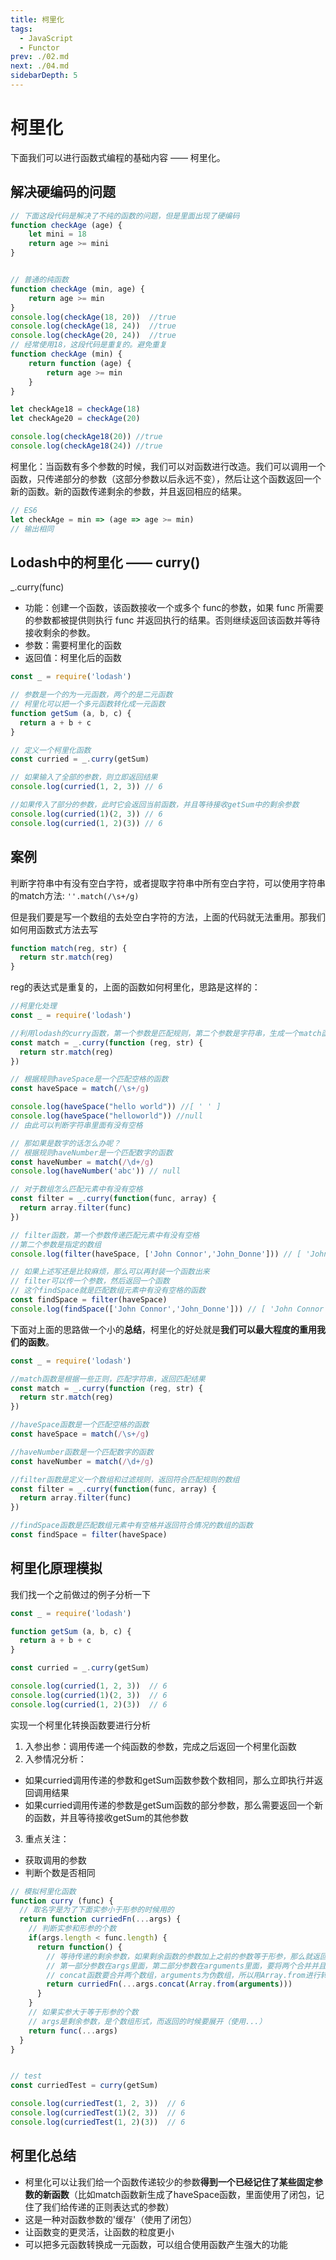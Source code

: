 ```yaml
---
title: 柯里化
tags:
  - JavaScript
  - Functor
prev: ./02.md
next: ./04.md
sidebarDepth: 5
---
```

# 柯里化
下面我们可以进行函数式编程的基础内容 —— 柯里化。

##  解决硬编码的问题

```js
// 下面这段代码是解决了不纯的函数的问题，但是里面出现了硬编码
function checkAge (age) {
    let mini = 18
    return age >= mini
}


// 普通的纯函数
function checkAge (min, age) {
    return age >= min
}
console.log(checkAge(18, 20))  //true
console.log(checkAge(18, 24))  //true
console.log(checkAge(20, 24))  //true
// 经常使用18，这段代码是重复的。避免重复
function checkAge (min) {
    return function (age) {
        return age >= min
    }
}

let checkAge18 = checkAge(18)
let checkAge20 = checkAge(20)

console.log(checkAge18(20)) //true
console.log(checkAge18(24)) //true
```

柯里化：当函数有多个参数的时候，我们可以对函数进行改造。我们可以调用一个函数，只传递部分的参数（这部分参数以后永远不变），然后让这个函数返回一个新的函数。新的函数传递剩余的参数，并且返回相应的结果。

```js
// ES6
let checkAge = min => (age => age >= min)
// 输出相同
```

## Lodash中的柯里化 —— curry()
_.curry(func)

- 功能：创建一个函数，该函数接收一个或多个 func的参数，如果 func 所需要的参数都被提供则执行 func 并返回执行的结果。否则继续返回该函数并等待接收剩余的参数。
- 参数：需要柯里化的函数
- 返回值：柯里化后的函数

```js
const _ = require('lodash')

// 参数是一个的为一元函数，两个的是二元函数
// 柯里化可以把一个多元函数转化成一元函数
function getSum (a, b, c) {
  return a + b + c
}

// 定义一个柯里化函数
const curried = _.curry(getSum)

// 如果输入了全部的参数，则立即返回结果
console.log(curried(1, 2, 3)) // 6

//如果传入了部分的参数，此时它会返回当前函数，并且等待接收getSum中的剩余参数
console.log(curried(1)(2, 3)) // 6
console.log(curried(1, 2)(3)) // 6
```

## 案例
判断字符串中有没有空白字符，或者提取字符串中所有空白字符，可以使用字符串的match方法:
`''.match(/\s+/g)`

但是我们要是写一个数组的去处空白字符的方法，上面的代码就无法重用。那我们如何用函数式方法去写

```js
function match(reg, str) {
  return str.match(reg)
}
```
reg的表达式是重复的，上面的函数如何柯里化，思路是这样的：
```js
//柯里化处理
const _ = require('lodash')

//利用lodash的curry函数，第一个参数是匹配规则，第二个参数是字符串，生成一个match函数
const match = _.curry(function (reg, str) {
  return str.match(reg)
})

// 根据规则haveSpace是一个匹配空格的函数
const haveSpace = match(/\s+/g)

console.log(haveSpace("hello world")) //[ ' ' ]
console.log(haveSpace("helloworld")) //null
// 由此可以判断字符串里面有没有空格

// 那如果是数字的话怎么办呢？
// 根据规则haveNumber是一个匹配数字的函数
const haveNumber = match(/\d+/g)
console.log(haveNumber('abc')) // null

// 对于数组怎么匹配元素中有没有空格
const filter = _.curry(function(func, array) {
  return array.filter(func)
})

// filter函数，第一个参数传递匹配元素中有没有空格
//第二个参数是指定的数组
console.log(filter(haveSpace, ['John Connor','John_Donne'])) // [ 'John Connor' ]

// 如果上述写还是比较麻烦，那么可以再封装一个函数出来
// filter可以传一个参数，然后返回一个函数
// 这个findSpace就是匹配数组元素中有没有空格的函数
const findSpace = filter(haveSpace)
console.log(findSpace(['John Connor','John_Donne'])) // [ 'John Connor' ]
```

下面对上面的思路做一个小的**总结**，柯里化的好处就是**我们可以最大程度的重用我们的函数**。
```js
const _ = require('lodash')

//match函数是根据一些正则，匹配字符串，返回匹配结果
const match = _.curry(function (reg, str) {
  return str.match(reg)
})

//haveSpace函数是一个匹配空格的函数
const haveSpace = match(/\s+/g)

//haveNumber函数是一个匹配数字的函数
const haveNumber = match(/\d+/g)

//filter函数是定义一个数组和过滤规则，返回符合匹配规则的数组
const filter = _.curry(function(func, array) {
  return array.filter(func)
})

//findSpace函数是匹配数组元素中有空格并返回符合情况的数组的函数
const findSpace = filter(haveSpace)
```

## 柯里化原理模拟
我们找一个之前做过的例子分析一下
```js
const _ = require('lodash')

function getSum (a, b, c) {
  return a + b + c
}

const curried = _.curry(getSum)

console.log(curried(1, 2, 3))  // 6
console.log(curried(1)(2, 3))  // 6
console.log(curried(1, 2)(3))  // 6
```
实现一个柯里化转换函数要进行分析
1. 入参出参：调用传递一个纯函数的参数，完成之后返回一个柯里化函数
2. 入参情况分析：
- 如果curried调用传递的参数和getSum函数参数个数相同，那么立即执行并返回调用结果
- 如果curried调用传递的参数是getSum函数的部分参数，那么需要返回一个新的函数，并且等待接收getSum的其他参数
3. 重点关注：
- 获取调用的参数
- 判断个数是否相同

```js
// 模拟柯里化函数
function curry (func) {
  // 取名字是为了下面实参小于形参的时候用的
  return function curriedFn(...args) {
    // 判断实参和形参的个数
    if(args.length < func.length) {
      return function() {
        // 等待传递的剩余参数，如果剩余函数的参数加上之前的参数等于形参，那么就返回func
        // 第一部分参数在args里面，第二部分参数在arguments里面，要将两个合并并且展开传递（使用...）
        // concat函数要合并两个数组，arguments为伪数组，所以用Array.from进行转换
        return curriedFn(...args.concat(Array.from(arguments)))
      }
    }
    // 如果实参大于等于形参的个数
    // args是剩余参数，是个数组形式，而返回的时候要展开（使用...）
    return func(...args)
  }
}


// test
const curriedTest = curry(getSum)

console.log(curriedTest(1, 2, 3))  // 6
console.log(curriedTest(1)(2, 3))  // 6
console.log(curriedTest(1, 2)(3))  // 6
```

## 柯里化总结
- 柯里化可以让我们给一个函数传递较少的参数**得到一个已经记住了某些固定参数的新函数**（比如match函数新生成了haveSpace函数，里面使用了闭包，记住了我们给传递的正则表达式的参数）
- 这是一种对函数参数的'缓存'（使用了闭包）
- 让函数变的更灵活，让函数的粒度更小
- 可以把多元函数转换成一元函数，可以组合使用函数产生强大的功能


